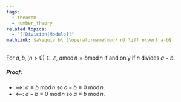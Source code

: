 ```yaml
---
tags:
  - theorem
  - number_theory
related topics:
  - "[[Division|Modulo]]"
mathLink: $a\equiv b\ (\operatorname{mod} n) \iff n\vert a-b$
---
```

For $a,b,(n>0)\in\mathbb{Z}$, $a\operatorname{mod}n=b\operatorname{mod}n$ if and only if $n$ divides $a-b$.
##### Proof:
- $\implies$:
	$a\equiv b\ \operatorname{mod}n$ so $a-b \equiv 0\ \operatorname{mod}n$.
- $\impliedby$:
	$a-b \equiv 0\ \operatorname{mod}n$ so $a\equiv b\ \operatorname{mod}n$.